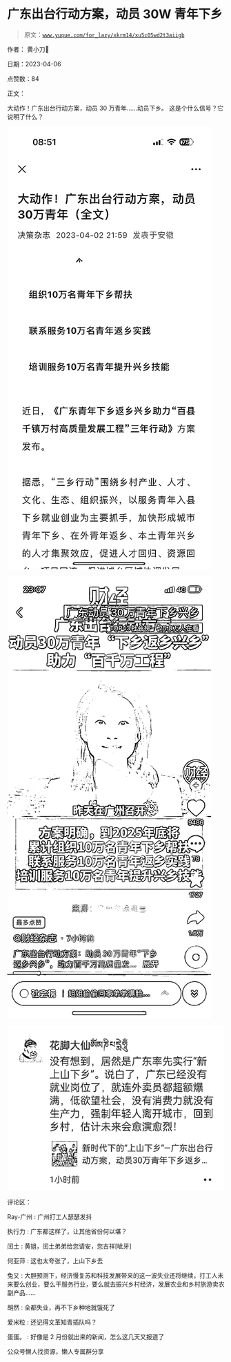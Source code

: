 # 广东出台行动方案，动员 30W 青年下乡

> 原文：[`www.yuque.com/for_lazy/xkrm14/xu5c05wd2t3aiigb`](https://www.yuque.com/for_lazy/xkrm14/xu5c05wd2t3aiigb)



作者： 黄小刀🔪



日期：2023-04-06



点赞数：84

<ne-hole id="u5e788c5e" data-lake-id="u5e788c5e">

正文：



大动作！广东出台行动方案，动员 30 万青年……动员下乡。 这是个什么信号？它说明了什么？



![](img/03e9ccffefdb7e0068a4e0d7a18a2da3.png)



![](img/0ec2f9631822117131d639df06a0b193.png)



![](img/04a03d82b28c686f62bca08eb16c7e46.png)

<ne-hole id="ucc9658f1" data-lake-id="ucc9658f1">

评论区：



Ray-广州 : 广州打工人瑟瑟发抖



执行力 : 广东都这样了，让其他省份何以堪？



闰土 : 黄姐，闰土弟弟给您请安，您吉祥[呲牙]



何亚萍 : 这也太夸张了，上山下乡去



兔又 : 大胆预测下，经济慢复苏和科技发展带来的这一波失业还将继续，打工人未来要么创业，要么干服务行业，要么就去振兴乡村经济，发展农业和乡村旅游卖农副产品……



胡然 : 全都失业，再不下乡种地就饿死了



爱米粒 : 还记得文革知青插队吗？



蛋蛋。 : 好像是 2 月份就出来的新闻，怎么这几天又报道了

<ne-hole id="u2fe055e9" data-lake-id="u2fe055e9">

公众号懒人找资源，懒人专属群分享

</ne-hole></ne-hole></ne-hole>